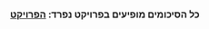 <div dir="rtl">

### כל הסיכומים מופיעים בפרויקט נפרד: <a href="https://github.com/BuStRaMa/OpenU-IntroToJava/wiki"> הפרויקט </a>
